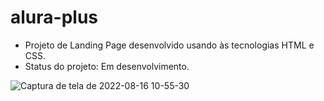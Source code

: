 # alura-plus

* Projeto de Landing Page desenvolvido usando às tecnologias HTML e CSS.
* Status do projeto: Em desenvolvimento. 

![Captura de tela de 2022-08-16 10-55-30](https://user-images.githubusercontent.com/84054308/184898612-934e589d-90a9-4511-9a9f-39f1692e600b.png)

